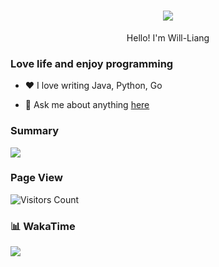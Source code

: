 <h1 align="center"> <img src="https://readme-typing-svg.herokuapp.com/?lines=永远相信美好的事情即将发生!&center=true&size=27"></h1>



<p align="center">Hello! I'm Will-Liang</p>



### Love life and enjoy programming

- ❤️ I love writing Java, Python, Go

- 💬 Ask me about anything [here](https://github.com/Will-Liang/Will-Liang/issues)



### Summary

![](https://github-readme-stats.vercel.app/api?username=Will-Liang&show_icons=true&theme=blue-green)



### Page View

![Visitors Count](https://profile-counter.glitch.me/Will-Liang/count.svg)





### 📊 WakaTime

<picture>
  <source
    srcset="https://github-readme-stats.vercel.app/api/wakatime?username=Will-Liang&layout=compact&text_color=f0f6fc&bg_color=00000000&hide_border=true&hide_title=true"
    media="(prefers-color-scheme: dark)"
  />
  <source
    srcset="https://github-readme-stats.vercel.app/api/wakatime?username=Will-Liang&layout=compact&text_color=1f2328&bg_color=00000000&hide_border=true&hide_title=true"
    media="(prefers-color-scheme: light), (prefers-color-scheme: no-preference)"
  />
  <img src="https://github-readme-stats.vercel.app/api/wakatime?username=Will-Liang&layout=compact&text_color=f0f6fc&bg_color=00000000&hide_border=true&hide_title=true" />
</picture>
